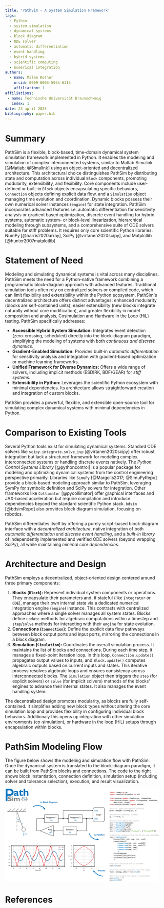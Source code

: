 ```yaml
---
title: 'PathSim - A System Simulation Framework'
tags:
  - Python
  - system simulation
  - dynamical systems
  - block diagram
  - ODE solver
  - automatic differentiation
  - event handling
  - hybrid systems
  - scientific computing
  - numerical integration
authors:
  - name: Milan Rother
    orcid: 0009-0006-5964-6115 
    affiliation: 1 
affiliations:
 - name: Technische Universität Braunschweig
   index: 1
date: 23 april 2025
bibliography: paper.bib 
---
```


# Summary

PathSim is a flexible, block-based, time-domain dynamical system simulation framework implemented in Python. It enables the modeling and simulation of complex interconnected systems, similar to Matlab Simulink [@Matlab; @Simulink] using an object-oriented and decentralized architecture. This architectural choice distinguishes PathSim by distributing state and computation across individual `Block` components, promoting modularity, extensibility, and flexibility. Core components include user-defined or built-in `Block` objects encapsulating specific behaviors, `Connection` objects defining explicit data flow, and a `Simulation` object managing time evolution and coordination. Dynamic blocks possess their own numerical solver instances (`engine`) for state integration. PathSim incorporates advanced features i.e. automatic differentiation for sensitivity analysis or gradient based optimization, discrete event handling for hybrid systems, automatic system- or block-level linearization, hierarchical modeling through subsystems, and a comprehensive suite of ODE solvers suitable for stiff problems. It requires only core scientific Python libraries: NumPy [@harris2020array], SciPy [@virtanen2020scipy], and Matplotlib [@hunter2007matplotlib].

# Statement of Need

Modeling and simulating dynamical systems is vital across many disciplines. PathSim meets the need for a Python-native framework combining a programmatic block-diagram approach with advanced features. Traditional simulation tools often rely on centralized solvers or compiled code, which can limit flexibility and extensibility within the Python ecosystem. PathSim's decentralized architecture offers distinct advantages: enhanced modularity (blocks are self-contained units), easier extensibility (new blocks integrate naturally without core modification), and greater flexibility in model composition and analysis, Cosimulation and Hardware in the Loop (HiL) testing. PathSim specifically addresses:

* **Accessible Hybrid System Simulation:** Integrates event detection (zero-crossing, scheduled) directly into the block-diagram paradigm, simplifying the modeling of systems with both *continuous and discrete dynamics*.
* **Gradient-Enabled Simulation:** Provides built-in *automatic differentiation* for sensitivity analysis and integration with gradient-based optimization or machine learning frameworks.
* **Unified Framework for Diverse Dynamics:** Offers a wide range of solvers, including implicit methods (ESDIRK, BDF/GEAR) for *stiff systems*.
* **Extensibility in Python:** Leverages the scientific Python ecosystem with minimal dependencies. Its architecture allows straightforward creation and integration of custom blocks.

PathSim provides a powerful, flexible, and extensible open-source tool for simulating complex dynamical systems with minimal dependencies in Python.

# Comparison to Existing Tools

Several Python tools exist for simulating dynamical systems. Standard ODE solvers like `scipy.integrate.solve_ivp` [@virtanen2020scipy] offer robust integration but lack a structured framework for modeling complex, interconnected systems or handling discrete events natively. The *Python Control Systems Library* [@pythoncontrol] is a popular package for modeling and optimizing dynamical systems from the control engineering perspective primarily. Libraries like `SimuPy` [@Margolis2017; @SimuPyRepo] provide a block-based modeling approach similar to PathSim, leveraging SymPy for symbolic definition and SciPy solvers for integration. Other frameworks like `Collimator` [@pycollimator] offer graphical interfaces and JAX-based acceleration but require compilation and introduce dependencies beyond the standard scientific Python stack. `bdsim` [@bdsimRepo] also provides block diagram simulation, focusing on robotics. 

PathSim differentiates itself by offering a purely script-based block-diagram interface with a *decentralized architecture*, native integration of both *automatic differentiation* and *discrete event handling*, and a *built-in library* of independently implemented and verified ODE solvers (beyond wrapping SciPy), all while maintaining *minimal core dependencies*.

# Architecture and Design

PathSim employs a decentralized, object-oriented design centered around three primary components:

1.  **Blocks (`Block`):** Represent individual system components or operations. They encapsulate their parameters and, if stateful (like `Integrator` or `ODE`), manage their own internal state via a dedicated numerical integration engine (`engine`) instance. This contrasts with centralized approaches where a single solver manages all system states. Blocks define `update` methods for algebraic computations within a timestep and `step`/`solve` methods for interacting with their `engine` for state evolution.
2.  **Connections (`Connection`):** Define the explicit data flow pathways between block output ports and input ports, mirroring the connections in a block diagram.
3.  **Simulation (`Simulation`):** Coordinates the overall simulation process. It maintains the list of blocks and connections. During each time step, it manages a fixed-point iteration loop. In this loop, `Connection.update()` propagates output values to inputs, and `Block.update()` computes algebraic outputs based on current inputs and states. This iterative process resolves algebraic loops and ensures consistency across interconnected blocks. The `Simulation` object then triggers the `step` (for explicit solvers) or `solve` (for implicit solvers) methods of the blocks' engines to advance their internal states. It also manages the event handling system.

The decentralized design promotes modularity, as blocks are fully self-contained. It simplifies adding new block types without altering the core simulation loop and provides flexibility in configuring individual block behaviors. Additionaly this opens up integration with other simulation environments (co-simulation), or hardware in the loop (HiL) setups through encapsulation within blocks.

# PathSim Modeling Flow

The figure below shows the modeling and simulation flow with PathSim. Once the dynamical system is translated to the block-diagram paradigm, it can be built from PathSim blocks and connections. The code to the right shows block instantiation, connection definition, simulation setup (including solver and tolerance selection), execution, and result visualization.

![Exemplary dynamical system modeling and simulation flow using PathSim](assets/pathsim_flow.png)
 

# References

